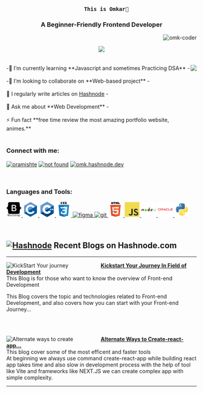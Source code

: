 
<!--  >



- 👋 Hi, I’m Omkar Ramishte Nice to meet YA🙌
- 
- 👀 I’m interested in web dev || Devops 🧑‍💻
- 
- 🌱 I’m currently learning dsa in c++ also started web development🧑‍💻🤖
- 
- 💞️ I’m looking to collaborate on project based on web dev
- 
- 📫 How to reach me --->


<pre align="center"> <b>  This is Omkar</b>🙋</pre>
<h3 align="center">A Beginner-Friendly Frontend Developer</h3>
<p align="right"> <img src="https://komarev.com/ghpvc/?username=omk-coder&label=Profile%20views&color=0e75b6&style=flat" alt="omk-coder" /> </p>

<p align="center"> 
 <img  height="200px" src="https://user-images.githubusercontent.com/93393539/183282788-ce9187d3-96a0-4f7d-abf7-15cb9e8f5e79.png"> 
</p> 


<br>

<img align="right" height="250" src="https://fiverr-res.cloudinary.com/images/t_main1,q_auto,f_auto,q_auto,f_auto/attachments/delivery/asset/811541cf3a5acf308a5079febaa31e37-1602084278/Pixxle_Character_Animation/do-high-quality-pixel-art-and-animations.gif">
-🌱 I’m currently learning **Javascript and sometimes Practicing DSA** 
- <br></br>
-👯 I’m looking to collaborate on **Web-based project**
- <br></br>
📝 I regularly write articles on <a href="https://omk.hashnode.dev/">Hashnode</a>
- <br></br>
💬 Ask me about **Web Development**
- <br></br>
⚡ Fun fact **free time review the most amazing portfolio website, animes.**


<br>
<br>

<h3 align="left">Connect with me:</h3>

<p align="left">
<a href="https://twitter.com/oramishte" target="blank"><img align="center" src="https://raw.githubusercontent.com/rahuldkjain/github-profile-readme-generator/master/src/images/icons/Social/twitter.svg" alt="oramishte" height="30" width="40" /></a>
<a href="https://www.linkedin.com/in/omkar-ramishte-9ba784207" target="blank"><img align="center" src="https://raw.githubusercontent.com/rahuldkjain/github-profile-readme-generator/master/src/images/icons/Social/linked-in-alt.svg" alt="not found" height="30" width="40" /></a>
<a href="https://omk.hashnode.dev/" target="blank"><img align="center" src="https://raw.githubusercontent.com/rahuldkjain/github-profile-readme-generator/master/src/images/icons/Social/hashnode.svg" alt="omk.hashnode.dev" height="30" width="40" /></a>
</p>
<br>

<h3 align="left">Languages and Tools:</h3>
<p align="left"> <a href="https://getbootstrap.com" target="_blank" rel="noreferrer"> <img src="https://raw.githubusercontent.com/devicons/devicon/master/icons/bootstrap/bootstrap-plain-wordmark.svg" alt="bootstrap" width="40" height="40"/> </a> <a href="https://www.cprogramming.com/" target="_blank" rel="noreferrer"> <img src="https://raw.githubusercontent.com/devicons/devicon/master/icons/c/c-original.svg" alt="c" width="40" height="40"/> </a> <a href="https://www.w3schools.com/cpp/" target="_blank" rel="noreferrer"> <img src="https://raw.githubusercontent.com/devicons/devicon/master/icons/cplusplus/cplusplus-original.svg" alt="cplusplus" width="40" height="40"/> </a> <a href="https://www.w3schools.com/css/" target="_blank" rel="noreferrer"> <img src="https://raw.githubusercontent.com/devicons/devicon/master/icons/css3/css3-original-wordmark.svg" alt="css3" width="40" height="40"/> </a> <a href="https://www.figma.com/" target="_blank" rel="noreferrer"> <img src="https://www.vectorlogo.zone/logos/figma/figma-icon.svg" alt="figma" width="40" height="40"/> </a> <a href="https://git-scm.com/" target="_blank" rel="noreferrer"> <img src="https://www.vectorlogo.zone/logos/git-scm/git-scm-icon.svg" alt="git" width="40" height="40"/> </a> <a href="https://www.w3.org/html/" target="_blank" rel="noreferrer"> <img src="https://raw.githubusercontent.com/devicons/devicon/master/icons/html5/html5-original-wordmark.svg" alt="html5" width="40" height="40"/> </a> <a href="https://developer.mozilla.org/en-US/docs/Web/JavaScript" target="_blank" rel="noreferrer"> <img src="https://raw.githubusercontent.com/devicons/devicon/master/icons/javascript/javascript-original.svg" alt="javascript" width="40" height="40"/> </a> <a href="https://nodejs.org" target="_blank" rel="noreferrer"> <img src="https://raw.githubusercontent.com/devicons/devicon/master/icons/nodejs/nodejs-original-wordmark.svg" alt="nodejs" width="40" height="40"/> </a> <a href="https://www.oracle.com/" target="_blank" rel="noreferrer"> <img src="https://raw.githubusercontent.com/devicons/devicon/master/icons/oracle/oracle-original.svg" alt="oracle" width="40" height="40"/> </a> <a href="https://www.python.org" target="_blank" rel="noreferrer"> <img src="https://raw.githubusercontent.com/devicons/devicon/master/icons/python/python-original.svg" alt="python" width="40" height="40"/> </a> </p>
<br>

## <a href="https://omk.hashnode.dev/"><img src="https://daily-dev-tips.com/ezoimgfmt/cdn.hashnode.com/res/hashnode/image/upload/v1647152709324/BgqHEiR8w.png?ezimgfmt=rs:380x380/rscb2/ngcb2/notWebP" title="Hashnode" alt="Hashnode" width="25"/></a>   Recent Blogs on Hashnode.com 
---
<!-- hashnode-BLOG-LIST:START -->
<p align="left">
<a href="https://omk.hashnode.dev/kickstart-your-journey-in-field-of-development" title="KickStart Your journey"><img src="https://cdn.hashnode.com/res/hashnode/image/upload/v1679250656998/82a96ea9-4205-4dd9-a152-050e20cab1bc.jpeg?w=1600&h=840&fit=crop&crop=entropy&auto=compress,format&format=webp" alt="KickStart Your journey" width="250px" align="left" /></a>
<a href="https://omk.hashnode.dev/kickstart-your-journey-in-field-of-development" title="KickStart Your journey"><strong>Kickstart Your Journey In Field of Development</strong></a>
<br/>  This Blog is for those who want to know the overview of Front-end Development

This Blog covers the topic and technologies related to Front-end Development, and also covers how you can start with your Front-end Journey... </p> <br/> <br/>
<p align="left">
<a href="https://omk.hashnode.dev/alternate-ways-to-create-react-app" title="Alternate ways to create"><img src="https://cdn.hashnode.com/res/hashnode/image/upload/v1677239987646/94991ab3-b1b6-401a-b485-9000bb7e4444.png?w=1600&h=840&fit=crop&crop=entropy&auto=compress,format&format=webp" alt="Alternate ways to create" width="250px" align="left" /></a>
<a href="https://omk.hashnode.dev/alternate-ways-to-create-react-app" title="Alternate ways to create"><strong>Alternate Ways to Create-react-app...</strong></a>
<br/> This blog cover some of the most efficent and faster tools 
 <br/>
 At beginning we always use  command create-react-app while building react app takes time and also slow in development process with the help of tool like Vite and frameworks like NEXT.JS we can create complex app with simple complexity.

 
<!-- hashnode-BLOG-LIST:END -->
---


